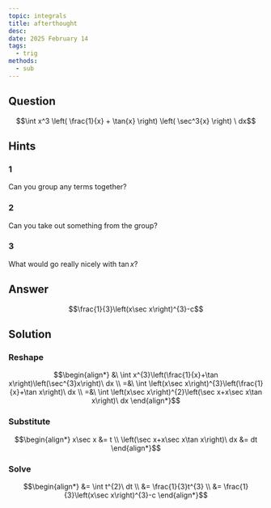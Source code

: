 ```yaml
---
topic: integrals
title: afterthought
desc: 
date: 2025 February 14
tags:
  - trig
methods:
  - sub
---
```



## Question
```math
\int
  x^3
  \left(
    \frac{1}{x} + \tan{x}
  \right)
  \left(
    \sec^3{x}
  \right)
\ dx
```


## Hints

### 1
Can you group any terms together?

### 2
Can you take out something from the group?

### 3
What would go really nicely with $\tan{x}$?


## Answer
```math
\frac{1}{3}\left(x\sec x\right)^{3}-c
```


## Solution

### Reshape
```math
\begin{align*}
  &\ \int x^{3}\left(\frac{1}{x}+\tan x\right)\left(\sec^{3}x\right)\ dx
  \\ =&\ \int \left(x\sec x\right)^{3}\left(\frac{1}{x}+\tan x\right)\ dx
  \\ =&\ \int \left(x\sec x\right)^{2}\left(\sec x+x\sec x\tan x\right)\ dx
\end{align*}
```

### Substitute
```math
\begin{align*}
  x\sec x &= t
  \\ \left(\sec x+x\sec x\tan x\right)\ dx &= dt
\end{align*}
```

### Solve
```math
\begin{align*}
  &= \int t^{2}\ dt
  \\ &= \frac{1}{3}t^{3}
  \\ &= \frac{1}{3}\left(x\sec x\right)^{3}-c
\end{align*}
```
